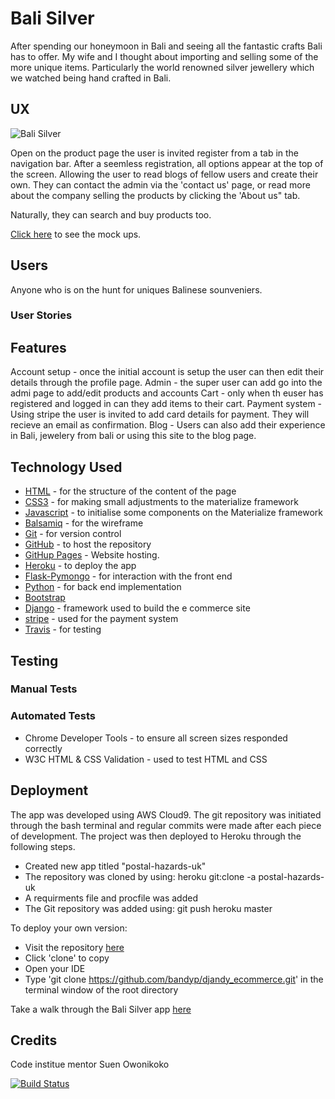 # Bali Silver

After spending our honeymoon in Bali and seeing all the fantastic crafts Bali has to offer. My wife and I thought about importing
and selling some of the more unique items. Particularly the world renowned silver jewellery which we watched being hand crafted in Bali. 

## UX
![Bali Silver](#)

Open on the product page the user is invited register from a tab in the navigation bar. After a seemless registration, 
all options appear at the top of the screen. Allowing the user to read blogs of fellow users and create their own. 
They can contact the admin via the 'contact us' page, or read more about the company selling the products by clicking the 'About us" tab. 

Naturally, they can search and buy products too.

[Click here](media/img/BaliSilverWireframes.pdf) to see the mock ups.

## Users
Anyone who is on the hunt for uniques Balinese sounveniers. 

### User Stories

## Features
Account setup - once the initial account is setup the user can then edit their details through the profile page.
Admin - the super user can add go into the admi page to add/edit products and accounts
Cart - only when th euser has registered and logged in can they add items to their cart.
Payment system - Using stripe the user is invited to add card details for payment. They will recieve an email as confirmation.
Blog - Users can also add their experience in Bali, jewelery from bali or using this site to the blog page.

## Technology Used
* [HTML](https://www.w3schools.com/html/) - for the structure of the content of the page
* [CSS3](https://www.w3schools.com/css/) - for making small adjustments to the materialize framework
* [Javascript](https://www.javascript.com/) - to initialise some components on the Materialize framework
* [Balsamiq](https://www.balsamiq.com/wireframes/) - for the wireframe
* [Git](https://www.git-scm.com/) - for version control
* [GitHub](https://www.github.com/) - to host the repository
* [GitHup Pages](https://www.pages.github.com/) - Website hosting.
* [Heroku](https://www.heroku.com) - to deploy the app
* [Flask-Pymongo](https://www.flask-pymongo.readthedocs.io/en/latest/) - for interaction with the front end
* [Python](https://www.python.org/) - for back end implementation
* [Bootstrap](https://www.getbootstrap.com/)
* [Django](https://www.djangoproject.com/) - framework used to build the e commerce site
* [stripe](https://www.stripe.com/gb/) - used for the payment system
* [Travis](https://www.travis-ci.org/) - for testing

## Testing

### Manual Tests


### Automated Tests
* Chrome Developer Tools - to ensure all screen sizes responded correctly
* W3C HTML & CSS Validation - used to test HTML and CSS

## Deployment
The app was developed using AWS Cloud9. The git repository was initiated through 
the bash terminal and regular commits were made after each piece of development. 
The project was then deployed to Heroku through the following steps.

* Created new app titled "postal-hazards-uk"
* The repository was cloned by using: heroku git:clone -a postal-hazards-uk
* A requirments file and procfile was added
* The Git repository was added using: git push heroku master

To deploy your own version:
* Visit the repository [here](https://github.com/bandyp/djandy_ecommerce)
* Click 'clone' to copy
* Open your IDE
* Type 'git clone https://github.com/bandyp/djandy_ecommerce.git' in the terminal window of the root directory

Take a walk through the Bali Silver app [here](https://djandy_ecommerce.herokuapp.com/)

## Credits
Code institue mentor Suen Owonikoko

[![Build Status](https://travis-ci.org/bandyp/djandy-ecommerce.svg?branch=master)](https://travis-ci.org/bandyp/djandy-ecommerce)